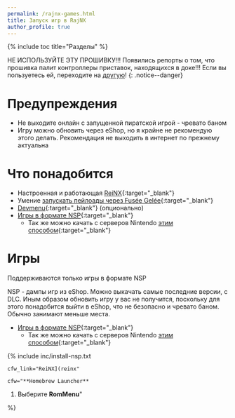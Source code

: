 ```yaml
---
permalink: /rajnx-games.html
title: Запуск игр в RajNX
author_profile: true
---
```

{% include toc title="Разделы" %}

НЕ ИСПОЛЬЗУЙТЕ  ЭТУ ПРОШИВКУ!!! Появились репорты о том, что прошивка палит контроллеры приставок, находящихся в доке!!! Если вы пользуетесь ей, переходите на [другую](launch-cfw)! 
{: .notice--danger}

# Предупреждения

* Не выходите онлайн с запущенной пиратской игрой - чревато баном 
* Игру можно обновить через eShop, но я крайне не рекомендую этого делать. Рекомендация не выходить в интернет по прежнему актуальна

# Что понадобится

* Настроенная и работающая [ReiNX](reinx){:target="_blank"}
* Умение [запускать пейлоады через Fusée Gelée](fusee-gelee){:target="_blank"}
* [Devmenu](files/devmenu.zip){:target="_blank"} (опционально)
* [Игры в формате NSP](https://www.reddit.com/r/switchroms/comments/8xjo94/multihost_eshop_dlc_download_index/){:target="_blank"}
	* Так же можно качать с серверов Nintendo [этим способом](sxos-games#часть-ii---закачка-игр-в-формате-nsp){:target="_blank"}

# Игры 

Поддерживаются только игры в формате NSP

NSP - дампы игр из eShop. Можно выкачать самые последние версии, с DLC. Иным образом обновить игру у вас не получится, поскольку для этого понадобится выйти в eShop, что не безопасно и чревато баном. Обычно занимают меньше места.

* [Игры в формате NSP](https://www.reddit.com/r/switchroms/comments/8xjo94/multihost_eshop_dlc_download_index/){:target="_blank"}
	* Так же можно качать с серверов Nintendo [этим способом](#download-nsp){:target="_blank"}

{% include inc/install-nsp.txt 

	cfw_link="ReiNX](reinx" 
	
	cfw="**Homebrew Launcher**
1. Выберите **RomMenu**" 

%}